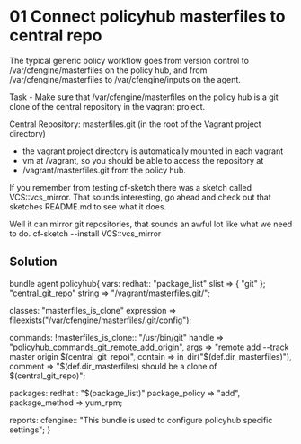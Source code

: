 01 Connect policyhub masterfiles to central repo
================================================

The typical generic policy workflow goes from version control to
/var/cfengine/masterfiles on the policy hub, and from
/var/cfengine/masterfiles to /var/cfengine/inputs on the agent.

Task - Make sure that /var/cfengine/masterfiles on the policy hub is a
git clone of the central repository in the vagrant project. 

Central Repository: masterfiles.git (in the root of the Vagrant project
directory)
* the vagrant project directory is automatically mounted in each vagrant
* vm at /vagrant, so you should be able to access the repository at
* /vagrant/masterfiles.git from the policy hub.

If you remember from testing cf-sketch there was a sketch called
VCS::vcs_mirror. That sounds interesting, go ahead and check out that
sketches README.md to see what it does.

Well it can mirror git repositories, that sounds an awful lot like what
we need to do.  cf-sketch --install VCS::vcs_mirror

Solution
--------

bundle agent policyhub{
vars:
  redhat::
    "package_list" slist => { "git" };
    "central_git_repo" string => "/vagrant/masterfiles.git/";


classes:
  "masterfiles_is_clone" expression => fileexists("/var/cfengine/masterfiles/.git/config");

commands:
  !masterfiles_is_clone::
    "/usr/bin/git"
      handle => "policyhub_commands_git_remote_add_origin",
      args => "remote add --track master origin $(central_git_repo)",
      contain => in_dir("$(def.dir_masterfiles)"),
      comment => "$(def.dir_masterfiles) should be a clone of $(central_git_repo)";

packages:
  redhat::
    "$(package_list)"
      package_policy => "add",
      package_method => yum_rpm;

reports:
  cfengine::
    "This bundle is used to configure policyhub specific settings";
}
